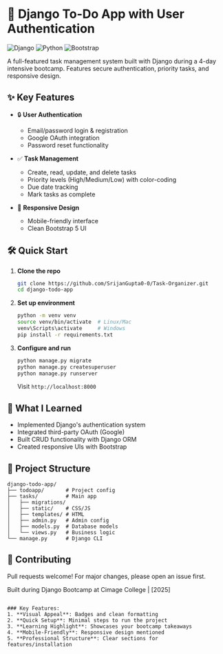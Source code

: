 # 🚀 Django To-Do App with User Authentication

![Django](https://img.shields.io/badge/Django-092E20?logo=django&logoColor=white)
![Python](https://img.shields.io/badge/Python-3776AB?logo=python&logoColor=white)
![Bootstrap](https://img.shields.io/badge/Bootstrap-563D7C?logo=bootstrap&logoColor=white)

A full-featured task management system built with Django during a 4-day intensive bootcamp. Features secure authentication, priority tasks, and responsive design.

## ✨ Key Features

- 🔒 **User Authentication**
  - Email/password login & registration
  - Google OAuth integration
  - Password reset functionality

- ✅ **Task Management**
  - Create, read, update, and delete tasks
  - Priority levels (High/Medium/Low) with color-coding
  - Due date tracking
  - Mark tasks as complete

- 📱 **Responsive Design**
  - Mobile-friendly interface
  - Clean Bootstrap 5 UI

## 🛠️ Quick Start

1. **Clone the repo**
   ```bash
   git clone https://github.com/SrijanGupta0-0/Task-Organizer.git
   cd django-todo-app
   ```

2. **Set up environment**
   ```bash
   python -m venv venv
   source venv/bin/activate  # Linux/Mac
   venv\Scripts\activate     # Windows
   pip install -r requirements.txt
   ```

3. **Configure and run**
   ```bash
   python manage.py migrate
   python manage.py createsuperuser
   python manage.py runserver
   ```
   Visit `http://localhost:8000`


## 🌟 What I Learned

- Implemented Django's authentication system
- Integrated third-party OAuth (Google)
- Built CRUD functionality with Django ORM
- Created responsive UIs with Bootstrap

## 📂 Project Structure

```
django-todo-app/
├── todoapp/       # Project config
├── tasks/         # Main app
│   ├── migrations/
│   ├── static/    # CSS/JS
│   ├── templates/ # HTML
│   ├── admin.py   # Admin config
│   ├── models.py  # Database models
│   └── views.py   # Business logic
└── manage.py      # Django CLI
```

## 🤝 Contributing

Pull requests welcome! For major changes, please open an issue first.


Built during Django Bootcamp at Cimage College | [2025]
```

### Key Features:
1. **Visual Appeal**: Badges and clean formatting
2. **Quick Setup**: Minimal steps to run the project
3. **Learning Highlight**: Showcases your bootcamp takeaways
4. **Mobile-Friendly**: Responsive design mentioned
5. **Professional Structure**: Clear sections for features/installation

